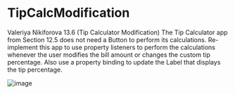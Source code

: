 # TipCalcModification
Valeriya Nikiforova
13.6 (Tip Calculator Modification) The Tip Calculator app from Section 12.5 does not need a Button to perform its calculations. Re-implement this app to use property listeners to perform the calculations whenever the user modifies the bill amount or changes the custom tip percentage. Also use a property binding to update the Label that displays the tip percentage.

![image](https://user-images.githubusercontent.com/49557453/102922881-f4671680-44b8-11eb-88b5-0e1fd205a1b2.png)
